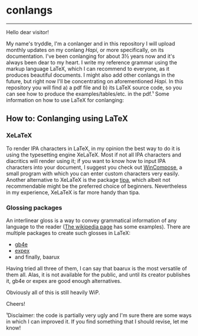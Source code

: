 # conlangs
--------------------------
Hello dear visitor!

My name's tryddle, I'm a conlanger and in this repository I will upload monthly updates on my conlang *Hapi*, or more specifically, on its documentation. I've been conlanging for about 3½ years now and it's always been dear to my heart. I write my reference grammar using the markup language LaTeX, which I can recommend to everyone, as it produces beautiful documents. I might also add other conlangs in the future, but right now I'll be concentrating on aforementioned *Hapi*. In this repository you will find a) a pdf file and b) its LaTeX source code, so you can see how to produce the examples/tables/etc. in the pdf.¹ Some information on how to use LaTeX for conlanging:

## How to: Conlanging using LaTeX
### XeLaTeX
To render IPA characters in LaTeX, in my opinion the best way to do it is using the typesetting engine XeLaTeX. Most if not all IPA characters and diacritics will render using it; if you want to know how to input IPA characters into your document, I suggest you check out [WinCompose](http://wincompose.info/), a small program with which you can enter custom characters very easily. Another alternative to XeLaTeX is the package [tipa](https://www.tug.org/TUGboat/tb17-2/tb51rei.pdf), which albeit not recommendable might be the preferred choice of beginners. Nevertheless in my experience, XeLaTeX is far more handy than tipa.

### Glossing packages
An interlinear gloss is a way to convey grammatical information of any language to the reader ([The wikipedia page](https://en.wikipedia.org/wiki/Interlinear_gloss) has some examples). There are multiple packages to create such glosses in LaTeX:

* [gb4e](http://tug.ctan.org/macros/latex/contrib/gb4e/gb4e-doc.pdf)
* [expex](http://mirrors.ibiblio.org/CTAN/macros/generic/expex/expex-doc.pdf)
* and finally, baarux

Having tried all three of them, I can say that baarux is the most versatile of them all. Alas, it is not available for the public, and until its creator publishes it, gb4e or expex are good enough alternatives.

Obviously all of this is still heavily WiP.

Cheers!

¹Disclaimer: the code is partially very ugly and I'm sure there are some ways in which I can improved it. If you find something that I should revise, let me know!
